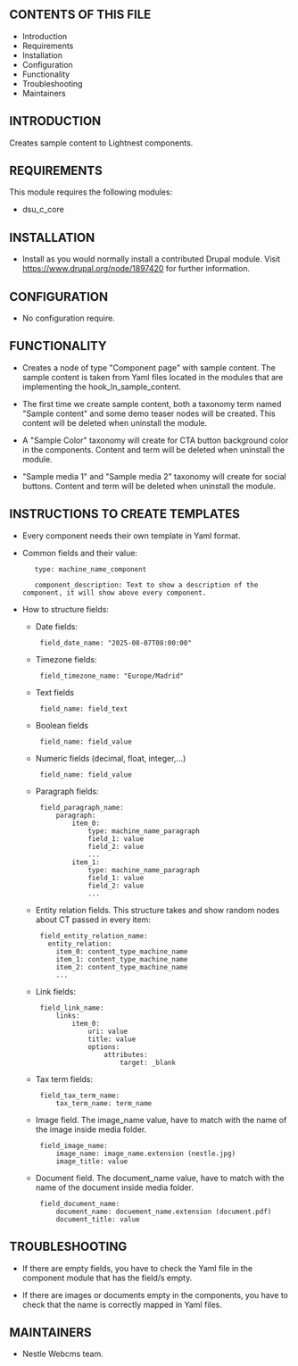 CONTENTS OF THIS FILE
---------------------

   * Introduction
   * Requirements
   * Installation
   * Configuration
   * Functionality
   * Troubleshooting
   * Maintainers

INTRODUCTION
------------

Creates sample content to Lightnest components.

REQUIREMENTS
------------

This module requires the following modules:

   * dsu_c_core

INSTALLATION
------------

   * Install as you would normally install a contributed Drupal module. Visit https://www.drupal.org/node/1897420 for further information.

CONFIGURATION
-------------

   * No configuration require.

FUNCTIONALITY
-------------

   * Creates a node of type "Component page" with sample content. The sample content is taken from Yaml files located in
      the modules that are implementing the hook_ln_sample_content.
   
   * The first time we create sample content, both a taxonomy term named "Sample content" and some demo teaser nodes will be created.
     This content will be deleted when uninstall the module.
	 
   * A "Sample Color" taxonomy will create for CTA button background color in the components. Content and term will be deleted when uninstall the module.

   * "Sample media 1" and  "Sample media 2" taxonomy will create for social buttons. Content and term will be deleted when uninstall the module.

INSTRUCTIONS TO CREATE TEMPLATES
--------------------------------
   * Every component needs their own template in Yaml format.
   * Common fields and their value:
   
            type: machine_name_component
            
            component_description: Text to show a description of the component, it will show above every component.
            
   * How to structure fields:
     - Date fields:
     
            field_date_name: "2025-08-07T08:00:00"
          
     - Timezone fields:
          
            field_timezone_name: "Europe/Madrid"
          
     - Text fields
     
            field_name: field_text
            
     - Boolean fields
            
            field_name: field_value
            
     - Numeric fields (decimal, float, integer,...)
     
            field_name: field_value
        
     - Paragraph fields:
     
            field_paragraph_name: 
                paragraph:
                    item_0:
                        type: machine_name_paragraph
                        field_1: value
                        field_2: value
                        ...
                    item_1:
                        type: machine_name_paragraph
                        field_1: value
                        field_2: value
                        ...
                            
     - Entity relation fields. This structure takes and show random nodes about CT passed in every item:
            
            field_entity_relation_name:
              entity_relation:
                item_0: content_type_machine_name
                item_1: content_type_machine_name
                item_2: content_type_machine_name
                ...                    
     
     - Link fields:
            
            field_link_name:
                links:
                    item_0:
                        uri: value
                        title: value
                        options:
                            attributes:
                                target: _blank
     
     - Tax term fields:
     
            field_tax_term_name:
                tax_term_name: term_name
                
     - Image field. The image_name value, have to match with the name of the image inside media folder.
     
            field_image_name:
                image_name: image_name.extension (nestle.jpg)
                image_title: value
     
     - Document field. The document_name value, have to match with the name of the document inside media folder. 
            
            field_document_name:
                document_name: docuement_name.extension (document.pdf)
                document_title: value                                                
                        

TROUBLESHOOTING
---------------

   * If there are empty fields, you have to check the Yaml file in the component module that has the field/s empty.

   * If there are images or documents empty in the components, you have to check that the name is correctly mapped in Yaml files.

MAINTAINERS
-----------

   * Nestle Webcms team.
